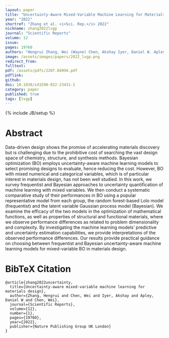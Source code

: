 ```yaml
---
layout: paper
title: "Uncertainty-Aware Mixed-Variable Machine Learning for Materials Design"
year: "2022"
shortref: "Zhang et al. <i>Sci. Rep.</i> 2022"
nickname: zhang2022lvgp
journal: "Scientific Reports"
volume: 12
issue: 
pages: 19760
authors: "Hengrui Zhang, Wei (Wayne) Chen, Akshay Iyer, Daniel W. Apley, and Wei Chen"
image: /assets/images/papers/2022_lvgp.png
redirect_from: 
fulltext: 
pdf: /assets/pdfs/2207.04994.pdf
pdflink: 
github: 
doi: 10.1038/s41598-022-23431-2
category: paper
published: true
tags: [lvgp]
---
```

{% include JB/setup %}

# Abstract 

Data-driven design shows the promise of accelerating materials discovery but is challenging due to the prohibitive cost of searching the vast design space of chemistry, structure, and synthesis methods. Bayesian optimization (BO) employs uncertainty-aware machine learning models to select promising designs to evaluate, hence reducing the cost. However, BO with mixed numerical and categorical variables, which is of particular interest in materials design, has not been well studied. In this work, we survey frequentist and Bayesian approaches to uncertainty quantification of machine learning with mixed variables. We then conduct a systematic comparative study of their performances in BO using a popular representative model from each group, the random forest-based Lolo model (frequentist) and the latent variable Gaussian process model (Bayesian). We examine the efficacy of the two models in the optimization of mathematical functions, as well as properties of structural and functional materials, where we observe performance differences as related to problem dimensionality and complexity. By investigating the machine learning models’ predictive and uncertainty estimation capabilities, we provide interpretations of the observed performance differences. Our results provide practical guidance on choosing between frequentist and Bayesian uncertainty-aware machine learning models for mixed-variable BO in materials design.




# BibTeX Citation

```
@article{zhang2022uncertainty,
  title={Uncertainty-aware mixed-variable machine learning for materials design},
  author={Zhang, Hengrui and Chen, Wei and Iyer, Akshay and Apley, Daniel W and Chen, Wei},
  journal={Scientific Reports},
  volume={12},
  number={1},
  pages={19760},
  year={2022},
  publisher={Nature Publishing Group UK London}
}
```
